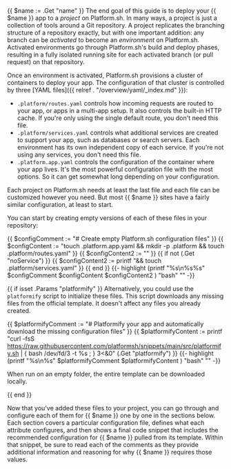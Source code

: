 {{ $name := .Get "name" }}
The end goal of this guide is to deploy your {{ $name }} app to a *project* on Platform.sh.
In many ways, a project is just a collection of tools around a Git repository.
A project replicates the branching structure of a repository exactly, but with one important addition:
any branch can be *activated* to become an *environment* on Platform.sh.
Activated environments go through Platform.sh's build and deploy phases,
resulting in a fully isolated running site for each activated branch (or pull request) on that repository.

Once an environment is activated, Platform.sh provisions a cluster of containers to deploy your app.
The configuration of that cluster is controlled by three [YAML files]({{ relref . "/overview/yaml/_index.md" }}):

- `.platform/routes.yaml` controls how incoming requests are routed to your app, or apps in a multi-app setup.
  It also controls the built-in HTTP cache.
  If you're only using the single default route, you don't need this file.
- `.platform/services.yaml` controls what additional services are created to support your app,
  such as databases or search servers.
  Each environment has its own independent copy of each service.
  If you're not using any services, you don't need this file.
- `.platform.app.yaml` controls the configuration of the container where your app lives.
  It's the most powerful configuration file with the most options.
  So it can get somewhat long depending on your configuration.

Each project on Platform.sh needs at least the last file and each file can be customized however you need.
But most {{ $name }} sites have a fairly similar configuration, at least to start.

You can start by creating empty versions of each of these files in your repository:

{{ $configComment := "# Create empty Platform.sh configuration files" }}
{{ $configContent := "touch .platform.app.yaml && mkdir -p .platform && touch .platform/routes.yaml" }}
{{ $configContent2 := "" }}
{{ if not (.Get "noService") }}
    {{ $configContent2 := printf "&& touch .platform/services.yaml" }}
{{ end }}
{{- highlight (printf "%s\n%s%s" $configComment $configContent $configContent2 ) "bash" "" -}}

{{ if isset .Params "platformify" }}
Alternatively, you could use the `platformify` script to initialize these files.
This script downloads any missing files from the official template.
It doesn't affect any files you already created.

{{ $platformifyComment := "# Platformify your app and automatically download the missing configuration files" }}
{{ $platformifyContent := printf "curl -fsS https://raw.githubusercontent.com/platformsh/snippets/main/src/platformify.sh | { bash /dev/fd/3 -t %s ; } 3<&0" (.Get "platformify") }}
{{- highlight (printf "%s\n%s" $platformifyComment $platformifyContent ) "bash" "" -}}

When run on an empty folder, the entire template can be downloaded locally.

{{ end }}

Now that you've added these files to your project,
you can go through and configure each of them for {{ $name }} one by one in the sections below.
Each section covers a particular configuration file, defines what each attribute configures,
and then shows a final code snippet that includes the recommended configuration for {{ $name }} pulled from its template.
Within that snippet, be sure to read each of the comments
as they provide additional information and reasoning for why {{ $name }} requires those values.
